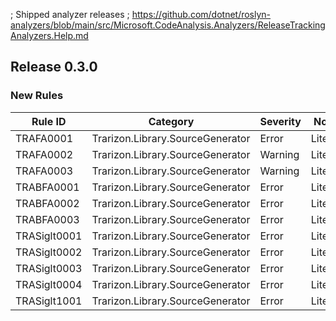 ﻿; Shipped analyzer releases
; https://github.com/dotnet/roslyn-analyzers/blob/main/src/Microsoft.CodeAnalysis.Analyzers/ReleaseTrackingAnalyzers.Help.md

## Release 0.3.0

### New Rules

Rule ID | Category | Severity | Notes
--------|----------|----------|-------
TRAFA0001 | Trarizon.Library.SourceGenerator | Error | Literals
TRAFA0002 | Trarizon.Library.SourceGenerator | Warning | Literals
TRAFA0003 | Trarizon.Library.SourceGenerator | Warning | Literals
TRABFA0001 | Trarizon.Library.SourceGenerator | Error | Literals
TRABFA0002 | Trarizon.Library.SourceGenerator | Error | Literals
TRABFA0003 | Trarizon.Library.SourceGenerator | Error | Literals
TRASiglt0001 | Trarizon.Library.SourceGenerator | Error | Literals
TRASiglt0002 | Trarizon.Library.SourceGenerator | Error | Literals
TRASiglt0003 | Trarizon.Library.SourceGenerator | Error | Literals
TRASiglt0004 | Trarizon.Library.SourceGenerator | Error | Literals
TRASiglt1001 | Trarizon.Library.SourceGenerator | Error | Literals
